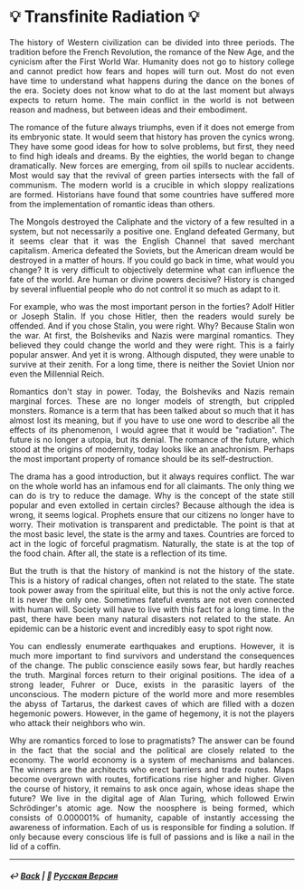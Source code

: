 # 💡 Transfinite Radiation 💡
<p align="justify">The history of Western civilization can be divided into three periods. The tradition before the French Revolution, the romance of the New Age, and the cynicism after the First World War. Humanity does not go to history college and cannot predict how fears and hopes will turn out. Most do not even have time to understand what happens during the dance on the bones of the era. Society does not know what to do at the last moment but always expects to return home. The main conflict in the world is not between reason and madness, but between ideas and their embodiment.</p>

<p align="justify">The romance of the future always triumphs, even if it does not emerge from its embryonic state. It would seem that history has proven the cynics wrong. They have some good ideas for how to solve problems, but first, they need to find high ideals and dreams. By the eighties, the world began to change dramatically. New forces are emerging, from oil spills to nuclear accidents. Most would say that the revival of green parties intersects with the fall of communism. The modern world is a crucible in which sloppy realizations are formed. Historians have found that some countries have suffered more from the implementation of romantic ideas than others.</p>

<p align="justify">The Mongols destroyed the Caliphate and the victory of a few resulted in a system, but not necessarily a positive one. England defeated Germany, but it seems clear that it was the English Channel that saved merchant capitalism. America defeated the Soviets, but the American dream would be destroyed in a matter of hours. If you could go back in time, what would you change? It is very difficult to objectively determine what can influence the fate of the world. Are human or divine powers decisive? History is changed by several influential people who do not control it so much as adapt to it.</p>

<p align="justify">For example, who was the most important person in the forties? Adolf Hitler or Joseph Stalin. If you chose Hitler, then the readers would surely be offended. And if you chose Stalin, you were right. Why? Because Stalin won the war. At first, the Bolsheviks and Nazis were marginal romantics. They believed they could change the world and they were right. This is a fairly popular answer. And yet it is wrong. Although disputed, they were unable to survive at their zenith. For a long time, there is neither the Soviet Union nor even the Millennial Reich.</p>

<p align="justify">Romantics don't stay in power. Today, the Bolsheviks and Nazis remain marginal forces. These are no longer models of strength, but crippled monsters. Romance is a term that has been talked about so much that it has almost lost its meaning, but if you have to use one word to describe all the effects of its phenomenon, I would agree that it would be "radiation". The future is no longer a utopia, but its denial. The romance of the future, which stood at the origins of modernity, today looks like an anachronism. Perhaps the most important property of romance should be its self-destruction.</p>

<p align="justify">The drama has a good introduction, but it always requires conflict. The war on the whole world has an infamous end for all claimants. The only thing we can do is try to reduce the damage. Why is the concept of the state still popular and even extolled in certain circles? Because although the idea is wrong, it seems logical. Prophets ensure that our citizens no longer have to worry. Their motivation is transparent and predictable. The point is that at the most basic level, the state is the army and taxes. Countries are forced to act in the logic of forceful pragmatism. Naturally, the state is at the top of the food chain. After all, the state is a reflection of its time.</p>

<p align="justify">But the truth is that the history of mankind is not the history of the state. This is a history of radical changes, often not related to the state. The state took power away from the spiritual elite, but this is not the only active force. It is never the only one. Sometimes fateful events are not even connected with human will. Society will have to live with this fact for a long time. In the past, there have been many natural disasters not related to the state. An epidemic can be a historic event and incredibly easy to spot right now.</p>

<p align="justify">You can endlessly enumerate earthquakes and eruptions. However, it is much more important to find survivors and understand the consequences of the change. The public conscience easily sows fear, but hardly reaches the truth. Marginal forces return to their original positions. The idea of a strong leader, Fuhrer or Duce, exists in the parasitic layers of the unconscious. The modern picture of the world more and more resembles the abyss of Tartarus, the darkest caves of which are filled with a dozen hegemonic powers. However, in the game of hegemony, it is not the players who attack their neighbors who win.</p>

<p align="justify">Why are romantics forced to lose to pragmatists? The answer can be found in the fact that the social and the political are closely related to the economy. The world economy is a system of mechanisms and balances. The winners are the architects who erect barriers and trade routes. Maps become overgrown with routes, fortifications rise higher and higher. Given the course of history, it remains to ask once again, whose ideas shape the future? We live in the digital age of Alan Turing, which followed Erwin Schrödinger's atomic age. Now the noosphere is being formed, which consists of 0.000001% of humanity, capable of instantly accessing the awareness of information. Each of us is responsible for finding a solution. If only because every conscious life is full of passions and is like a nail in the lid of a coffin.</p>

***

##### ↩️ [Back](index.md) | 🌻 [Русская Версия](radiation-2.md)
